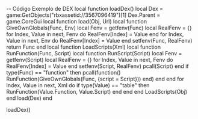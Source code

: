 -- Código Exemplo de DEX
local function loadDex()
    local Dex = game:GetObjects("rbxassetid://3567096419")[1]
    Dex.Parent = game.CoreGui
    local function load(Obj, Url)
        local function GiveOwnGlobals(Func, Env)
            local Fenv = getfenv(Func)
            local RealFenv = {}
            for Index, Value in next, Fenv do
                RealFenv[Index] = Value
            end
            for Index, Value in next, Env do
                RealFenv[Index] = Value
            end
            setfenv(Func, RealFenv)
            return Func
        end
        local function LoadScripts(Xml)
            local function RunFunction(Func, Script)
                local function RunScript(Script)
                    local Fenv = getfenv(Script)
                    local RealFenv = {}
                    for Index, Value in next, Fenv do
                        RealFenv[Index] = Value
                    end
                    setfenv(Script, RealFenv)
                    pcall(Script)
                end
                if type(Func) == "function" then
                    pcall(function()
                        RunFunction(GiveOwnGlobals(Func, {script = Script}))
                    end)
                end
            end
            for Index, Value in next, Xml do
                if type(Value) == "table" then
                    RunFunction(Value.Function, Value.Script)
                end
            end
        end
        LoadScripts(Obj)
    end
    load(Dex)
end

loadDex()
